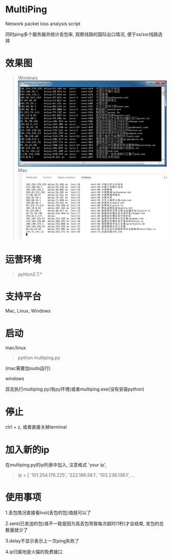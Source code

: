 # MultiPing
Network packet loss analysis script

同时ping多个服务器并统计丢包率, 观察线路的国际出口情况, 便于ss/ssr线路选择
# 效果图
> Windows
![](show1.png)
> Mac
![](show2.png)
# 运营环境
> pyhton2.7.*
# 支持平台
Mac, Linux, Windows
# 启动
mac/linux
> python multiping.py

(mac需要加sudo运行)

windows

双击执行multiping.py(有py环境)或者multiping.exe(没有安装python)
# 停止
ctrl + z, 或者直接关掉terminal
# 加入新的ip
在multiping.py的ip列表中加入, 注意格式 'your ip',
>ip = [  '101.254.176.225', '222.186.56.1', '103.236.136.1', ...
# 使用事项

1.丢包情况直接看lost(丢包的包)值就可以了

2.sent(已发送的包)值不一致是因为高丢包导致每次超时(1秒)才会结束, 发包的总数量就少了

3.delay不显示表示上一次ping失败了

4.ip归属地是火猫的免费接口
